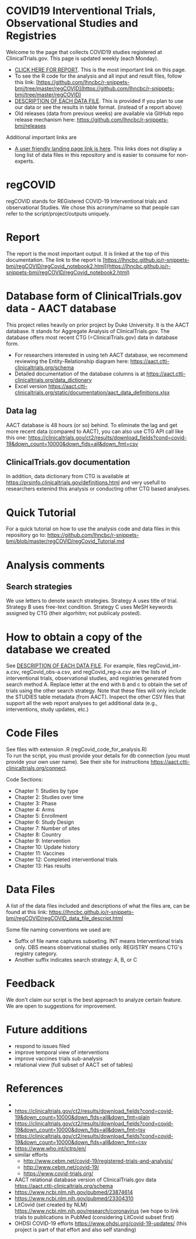 
# COVID19 Interventional Trials, Observational Studies and Registries

Welcome to the page that collects COVID19 studies registered at ClinicalTrials.gov. This page is updated weekly (each Monday).

- [CLICK HERE FOR REPORT](https://lhncbc.github.io/r-snippets-bmi/regCOVID/regCovid_notebook2.html). This is the most important link on this page.
- To see the R code for the analysis and all input and result files, follow this link: [https://github.com/lhncbc/r-snippets-bmi/tree/master/regCOVID](https://github.com/lhncbc/r-snippets-bmi/tree/master/regCOVID)  
- [DESCRIPTION OF EACH DATA FILE](https://lhncbc.github.io/r-snippets-bmi/regCOVID/regCOVID_data_file_descript.html). This is provided if you plan to use our data or see the results in table format. (instead of a report above)
- Old releases (data from previous weeks) are available via GitHub repo release mechanism here: https://github.com/lhncbc/r-snippets-bmi/releases

Additional important links are

- [A user friendly landing page link is here](https://lhncbc.github.io/r-snippets-bmi/regCOVID). This links does not display a long list of data files in this repository and is easier to consume for non-experts.


# regCOVID
regCOVID stands for REGistered COVID-19 Interventional trials and observational Studies. We chose this acronym/name so that people can refer to the script/project/outputs uniquely.


# Report
The report is the most important output. It is linked at the top of this documentation. The link to the report is [https://lhncbc.github.io/r-snippets-bmi/regCOVID/regCovid_notebook2.html](https://lhncbc.github.io/r-snippets-bmi/regCOVID/regCovid_notebook2.html)


# Database form of ClinicalTrials.gov data - AACT database
This project relies heavily on prior project by Duke University. It is the AACT database. It stands for Aggregate Analysis of ClinicalTrials.gov. The database offers most recent CTG (=ClinicalTrials.gov) data in database form.

- For researchers interested in using teh AACT database, we recommend reviewing the Entity-Relationship diagram here: https://aact.ctti-clinicaltrials.org/schema  
- Detailed documentation of the database columns is at https://aact.ctti-clinicaltrials.org/data_dictionary 
- Excel version https://aact.ctti-clinicaltrials.org/static/documentation/aact_data_definitions.xlsx

## Data lag
AACT database is 48 hours (or so) behind. To eliminate the lag and get more recent data (compared to AACT), you can also use CTG API call like this one: https://clinicaltrials.gov/ct2/results/download_fields?cond=covid-19&down_count=10000&down_flds=all&down_fmt=csv

## ClinicalTrials.gov documentation

In addition, data dictionary from CTG is available at https://prsinfo.clinicaltrials.gov/definitions.html and very usefull to researchers extenind this analysis or conducting other CTG based analyses.  

# Quick Tutorial
For a quick tutorial on how to use the analysis code and data files in this repository go to: https://github.com/lhncbc/r-snippets-bmi/blob/master/regCOVID/regCovid_Tutorial.md

# Analysis comments

## Search strategies
We use letters to denote search strategies. Strategy A uses title of trial. Strategy B uses free-text condition. Strategy C uses MeSH keywords assigned by CTG (their algorhitm; not publicaly posted).

# How to obtain a copy of the database we created

See [DESCRIPTION OF EACH DATA FILE](https://lhncbc.github.io/r-snippets-bmi/regCOVID/regCOVID_data_file_descript.html). For example, files regCovid_int-a.csv, regCovid_obs-a.csv, and regCovid_reg-a.csv are the lists of interventional trials, observational studies, and registries generated from search method A. Replace letter at the end with b and c to obtain the set of trials using the other search strategy. Note that these files will only include the STUDIES table metadata (from AACT). Inspect the other CSV files that support all the web report analyses to get additional data (e.g., interventions, study updates, etc.)


# Code Files
See files with extension .R (regCovid_code_for_analysis.R)   
To run the script, you must provide your details for db connection (you must provide your own user name). See their site for instructions https://aact.ctti-clinicaltrials.org/connect.

Code Sections:
- Chapter 1: Studies by type
- Chapter 2: Studies over time
- Chapter 3: Phase
- Chapter 4: Arms
- Chapter 5: Enrollment
- Chapter 6: Study Design
- Chapter 7: Number of sites
- Chapter 8: Country
- Chapter 9: Intervention
- Chapter 10: Update history
- Chapter 11: Vaccines
- Chapter 12: Completed interventional trials
- Chapter 13: Has results


# Data Files

A list of the data files included and descriptions of what the files are, can be found at this link:  https://lhncbc.github.io/r-snippets-bmi/regCOVID/regCOVID_data_file_descript.html

Some file naming conventions we used are:  
- Suffix of file name captures subseting. INT means Interventional trials only. OBS means observational studies only. REGISTRY means CTG's registry category.
- Another suffix indicates search strategy: A, B, or C




# Feedback
We don't claim our script is the best approach to analyze certain feature. We are open to suggestions for improvement.

# Future additions
- respond to issues filed 
- improve temporal view of interventions
- improve vaccines trials sub-analysis 
- relational view (full subset of AACT set of tables)

# References
- 
- https://clinicaltrials.gov/ct2/results/download_fields?cond=covid-19&down_count=10000&down_flds=all&down_fmt=plain
- https://clinicaltrials.gov/ct2/results/download_fields?cond=covid-19&down_count=10000&down_flds=all&down_fmt=tsv
- https://clinicaltrials.gov/ct2/results/download_fields?cond=covid-19&down_count=10000&down_flds=all&down_fmt=csv
- https://www.who.int/ictrp/en/
- similar efforts
  - http://www.cebm.net/covid-19/registered-trials-and-analysis/
  - http://www.cebm.net/covid-19/
  - https://www.covid-trials.org/
- AACT relational database version of ClinicalTrials.gov data https://aact.ctti-clinicaltrials.org/schema
- https://www.ncbi.nlm.nih.gov/pubmed/23874614
- https://www.ncbi.nlm.nih.gov/pubmed/23304310
- LitCovid (set created by NLM) https://www.ncbi.nlm.nih.gov/research/coronavirus  (we hope to link trials to publications in PubMed (considering LitCovid subset first)
- OHDSI COVID-19 efforts https://www.ohdsi.org/covid-19-updates/ (this project is part of that effort and also self standing)

